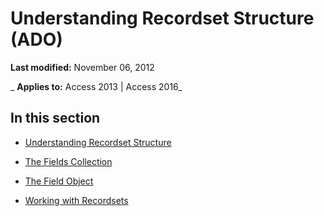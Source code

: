 
# Understanding Recordset Structure (ADO)

 **Last modified:** November 06, 2012

 _ **Applies to:** Access 2013 | Access 2016_

## In this section


- [Understanding Recordset Structure](2668d8a2-3c2b-785c-88ed-eeff0d46b47a.md)
    
- [The Fields Collection](3bda8e5d-eceb-9605-c4d7-c1f4cc00ce6b.md)
    
- [The Field Object](55531e04-d74f-6394-df64-1660e5d572ca.md)
    
- [Working with Recordsets](9cd52866-2738-8150-381c-eee0b8a6cd36.md)
    
